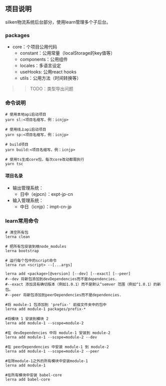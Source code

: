 ## 项目说明

silken物流系统后台部分，使用learn管理多个子后台。

### packages

- core：个项目公用代码
  - constant：公用常量（localStorage的key值等）
  - components：公用组件
  - locales：多语言设定
  - useHooks: 公用react hooks
  - utils：公用方法（时间转换等）

>> TODO：类型导出问题

### 命令说明

```shell
# 使用本地api启动项目
yarn sl:<项目名缩写，例：icnjp> 
```

```shell
# 使用线上api启动项目
yarn sp:<项目名缩写，例：icnjp> 
```

```shell
# build项目
yarn build:<项目名缩写，例：icnjp> 
```

```shell
# 使用ts生成core包，每次core改动都需执行
yarn tsc
```

#### 项目名录

- 输出管理系统：
  - 日中（ejpcn）：expt-jp-cn 
- 输入管理系统：
  - 中日（icnjp）：impt-cn-jp

### learn常用命令

```shell
# 清空所有包
lerna clean
```

```shell
# 把所有包安装到根node_modules
lerna bootstrap
```

```shell
# 运行每个包中的script命令
lerna run <script> --[...args]
```

```shell
lerna add <package>[@version] [--dev] [--exact] [--peer]
#--dev 将新包添加到devDependencies而不是dependencies.
#--exact 添加具有确切版本（例如1.0.1）而不是默认^semver 范围（例如^1.0.1）的新包。
#--peer 将新包添加到peerDependencies而不是dependencies.

#将 module-1 包添加到 'prefix-' 前缀文件夹中的包中
lerna add module-1 packages/prefix-*

#将模块 1 安装到模块 2
lerna add module-1 --scope=module-2

#在 devDependencies 中将 module-1 安装到 module-2
lerna add module-1 --scope=module-2 --dev

#在 peerDependencies 中安装 module-1 到 module-2
lerna add module-1 --scope=module-2 --peer

#在除module-1之外的所有模块中安装module-1
lerna add module-1

#在所有模块中安装 babel-core 
lerna add babel-core
```